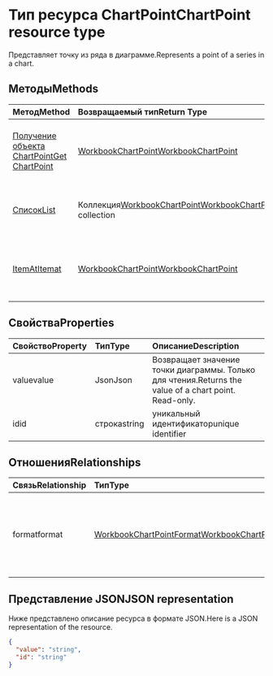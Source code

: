 # <a name="chartpoint-resource-type"></a><span data-ttu-id="7bed1-101">Тип ресурса ChartPoint</span><span class="sxs-lookup"><span data-stu-id="7bed1-101">ChartPoint resource type</span></span>

<span data-ttu-id="7bed1-102">Представляет точку из ряда в диаграмме.</span><span class="sxs-lookup"><span data-stu-id="7bed1-102">Represents a point of a series in a chart.</span></span>


## <a name="methods"></a><span data-ttu-id="7bed1-103">Методы</span><span class="sxs-lookup"><span data-stu-id="7bed1-103">Methods</span></span>

| <span data-ttu-id="7bed1-104">Метод</span><span class="sxs-lookup"><span data-stu-id="7bed1-104">Method</span></span>           | <span data-ttu-id="7bed1-105">Возвращаемый тип</span><span class="sxs-lookup"><span data-stu-id="7bed1-105">Return Type</span></span>    |<span data-ttu-id="7bed1-106">Описание</span><span class="sxs-lookup"><span data-stu-id="7bed1-106">Description</span></span>|
|:---------------|:--------|:----------|
|[<span data-ttu-id="7bed1-107">Получение объекта ChartPoint</span><span class="sxs-lookup"><span data-stu-id="7bed1-107">Get ChartPoint</span></span>](../api/chartpoint_get.md) | [<span data-ttu-id="7bed1-108">WorkbookChartPoint</span><span class="sxs-lookup"><span data-stu-id="7bed1-108">WorkbookChartPoint</span></span>](chartpoint.md) |<span data-ttu-id="7bed1-109">Чтение свойств и связей объекта chartPoint.</span><span class="sxs-lookup"><span data-stu-id="7bed1-109">Read properties and relationships of chartPoint object.</span></span>|
|[<span data-ttu-id="7bed1-110">Список</span><span class="sxs-lookup"><span data-stu-id="7bed1-110">List</span></span>](../api/chartpoint_list.md) | <span data-ttu-id="7bed1-111">Коллекция[WorkbookChartPoint](chartpoint.md)</span><span class="sxs-lookup"><span data-stu-id="7bed1-111">[WorkbookChartPoint](chartpoint.md) collection</span></span> |<span data-ttu-id="7bed1-112">Получение коллекции объектов chartPoint.</span><span class="sxs-lookup"><span data-stu-id="7bed1-112">Get chartPoint object collection.</span></span> |
|[<span data-ttu-id="7bed1-113">ItemAt</span><span class="sxs-lookup"><span data-stu-id="7bed1-113">Itemat</span></span>](../api/chartpointscollection_itemat.md)|[<span data-ttu-id="7bed1-114">WorkbookChartPoint</span><span class="sxs-lookup"><span data-stu-id="7bed1-114">WorkbookChartPoint</span></span>](chartpoint.md)|<span data-ttu-id="7bed1-115">Получение точки на основании ее положения в ряду.</span><span class="sxs-lookup"><span data-stu-id="7bed1-115">Retrieve a point based on its position within the series.</span></span>|

## <a name="properties"></a><span data-ttu-id="7bed1-116">Свойства</span><span class="sxs-lookup"><span data-stu-id="7bed1-116">Properties</span></span>
| <span data-ttu-id="7bed1-117">Свойство</span><span class="sxs-lookup"><span data-stu-id="7bed1-117">Property</span></span>     | <span data-ttu-id="7bed1-118">Тип</span><span class="sxs-lookup"><span data-stu-id="7bed1-118">Type</span></span>   |<span data-ttu-id="7bed1-119">Описание</span><span class="sxs-lookup"><span data-stu-id="7bed1-119">Description</span></span>|
|:---------------|:--------|:----------|
|<span data-ttu-id="7bed1-120">value</span><span class="sxs-lookup"><span data-stu-id="7bed1-120">value</span></span>|<span data-ttu-id="7bed1-121">Json</span><span class="sxs-lookup"><span data-stu-id="7bed1-121">Json</span></span>|<span data-ttu-id="7bed1-p101">Возвращает значение точки диаграммы. Только для чтения.</span><span class="sxs-lookup"><span data-stu-id="7bed1-p101">Returns the value of a chart point. Read-only.</span></span>|
|<span data-ttu-id="7bed1-124">id</span><span class="sxs-lookup"><span data-stu-id="7bed1-124">id</span></span>|<span data-ttu-id="7bed1-125">строка</span><span class="sxs-lookup"><span data-stu-id="7bed1-125">string</span></span>|<span data-ttu-id="7bed1-126">уникальный идентификатор</span><span class="sxs-lookup"><span data-stu-id="7bed1-126">unique identifier</span></span>|

## <a name="relationships"></a><span data-ttu-id="7bed1-127">Отношения</span><span class="sxs-lookup"><span data-stu-id="7bed1-127">Relationships</span></span>
| <span data-ttu-id="7bed1-128">Связь</span><span class="sxs-lookup"><span data-stu-id="7bed1-128">Relationship</span></span> | <span data-ttu-id="7bed1-129">Тип</span><span class="sxs-lookup"><span data-stu-id="7bed1-129">Type</span></span>   |<span data-ttu-id="7bed1-130">Описание</span><span class="sxs-lookup"><span data-stu-id="7bed1-130">Description</span></span>|
|:---------------|:--------|:----------|
|<span data-ttu-id="7bed1-131">format</span><span class="sxs-lookup"><span data-stu-id="7bed1-131">format</span></span>|[<span data-ttu-id="7bed1-132">WorkbookChartPointFormat</span><span class="sxs-lookup"><span data-stu-id="7bed1-132">WorkbookChartPointFormat</span></span>](chartpointformat.md)|<span data-ttu-id="7bed1-p102">Инкапсулирует свойства формата точки диаграммы. Только для чтения.</span><span class="sxs-lookup"><span data-stu-id="7bed1-p102">Encapsulates the format properties chart point. Read-only.</span></span>|

## <a name="json-representation"></a><span data-ttu-id="7bed1-135">Представление JSON</span><span class="sxs-lookup"><span data-stu-id="7bed1-135">JSON representation</span></span>

<span data-ttu-id="7bed1-136">Ниже представлено описание ресурса в формате JSON.</span><span class="sxs-lookup"><span data-stu-id="7bed1-136">Here is a JSON representation of the resource.</span></span>

<!--{
  "blockType": "resource",
  "optionalProperties": [],
  "keyProperty": "id",
  "baseType": "microsoft.graph.entity",
  "@odata.type": "microsoft.graph.workbookChartPoint"
}-->

```json
{
  "value": "string",
  "id": "string"
}

```

<!-- uuid: 8fcb5dbc-d5aa-4681-8e31-b001d5168d79
2015-10-25 14:57:30 UTC -->
<!-- {
  "type": "#page.annotation",
  "description": "ChartPoint resource",
  "keywords": "",
  "section": "documentation",
  "tocPath": ""
}-->